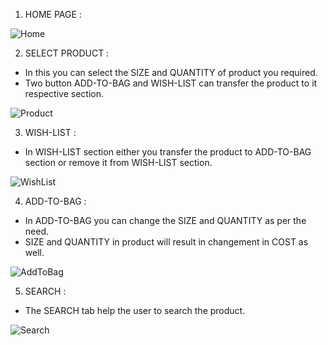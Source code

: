 1. HOME PAGE :
   
![Home](https://github.com/Akash-kx/Sebas/assets/129946078/cc709ed6-c358-4da3-a4c4-9a9117f94697)

2. SELECT PRODUCT : 

* In this you can select the SIZE and QUANTITY of product you required.
* Two button ADD-TO-BAG and WISH-LIST can transfer the product to it respective section.

![Product](https://github.com/Akash-kx/Sebas/assets/129946078/7a1ef447-890b-47bc-96ef-cc50aee2d461)

3. WISH-LIST :

* In WISH-LIST section either you transfer the product to ADD-TO-BAG section or remove it from WISH-LIST section.

![WishList](https://github.com/Akash-kx/Sebas/assets/129946078/f50de66e-1536-4241-988f-db4b89bfc8b6)

4. ADD-TO-BAG :

* In ADD-TO-BAG you can change the SIZE and QUANTITY as per the need.
* SIZE and QUANTITY in product will result in changement in COST as well.

![AddToBag](https://github.com/Akash-kx/Sebas/assets/129946078/e80d46db-b790-422c-a745-be480e6a2753)

5. SEARCH :

* The SEARCH tab help the user to search the product.
   
![Search](https://github.com/Akash-kx/Sebas/assets/129946078/9296a601-8868-4670-a697-6938f5c810b9)
